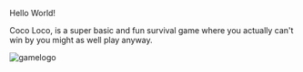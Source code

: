 Hello World!

Coco Loco, is a super basic and fun survival game where you actually can't win by you might as well play anyway.

![gamelogo](http://puu.sh/vXLZd/12a669b34e.png)

